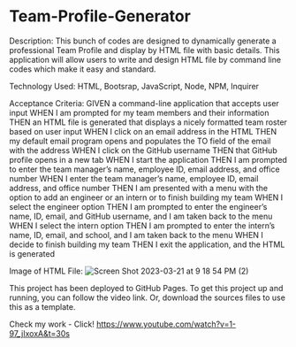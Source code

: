 # Team-Profile-Generator

Description:
This bunch of codes are designed to dynamically generate a professional Team Profile and display by HTML file with basic details. This application will allow users to write and design HTML file by command line codes which make it easy and standard.


Technology Used: HTML, Bootsrap, JavaScript, Node, NPM, Inquirer


Acceptance Criteria:
GIVEN a command-line application that accepts user input
WHEN I am prompted for my team members and their information
THEN an HTML file is generated that displays a nicely formatted team roster based on user input
WHEN I click on an email address in the HTML
THEN my default email program opens and populates the TO field of the email with the address
WHEN I click on the GitHub username
THEN that GitHub profile opens in a new tab
WHEN I start the application
THEN I am prompted to enter the team manager’s name, employee ID, email address, and office number
WHEN I enter the team manager’s name, employee ID, email address, and office number
THEN I am presented with a menu with the option to add an engineer or an intern or to finish building my team
WHEN I select the engineer option
THEN I am prompted to enter the engineer’s name, ID, email, and GitHub username, and I am taken back to the menu
WHEN I select the intern option
THEN I am prompted to enter the intern’s name, ID, email, and school, and I am taken back to the menu
WHEN I decide to finish building my team
THEN I exit the application, and the HTML is generated

Image of HTML File:
![Screen Shot 2023-03-21 at 9 18 54 PM (2)](https://user-images.githubusercontent.com/119641606/226801551-0cc95017-aeee-4128-92bd-6d3e146786af.png)


This project has been deployed to GitHub Pages. To get this project up and running, you can follow the video link. Or, download the sources files to use this as a template.

Check my work - Click! https://www.youtube.com/watch?v=1-97_jIxoxA&t=30s

